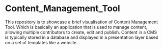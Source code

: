 # Content_Management_Tool
This repository is to showcase a brief visualisation of Content Management Tool. Which is basically an application that is used to manage content, allowing multiple contributors to create, edit and publish. Content in a CMS is typically stored in a database and displayed in a presentation layer based on a set of templates like a website.
